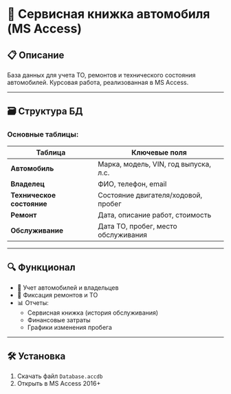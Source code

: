 # 🚗 Сервисная книжка автомобиля (MS Access)

## 📋 Описание
База данных для учета ТО, ремонтов и технического состояния автомобилей. Курсовая работа, реализованная в MS Access.

---

## 🗃️ Структура БД
### Основные таблицы:
| Таблица                   | Ключевые поля                          |
|---------------------------|----------------------------------------|
| **Автомобиль**            | Марка, модель, VIN, год выпуска, л.с.  |
| **Владелец**              | ФИО, телефон, email                    |
| **Техническое состояние** | Состояние двигателя/ходовой, пробег    |
| **Ремонт**                | Дата, описание работ, стоимость        |
| **Обслуживание**          | Дата ТО, пробег, место обслуживания    |

---

## 🔍 Функционал
- 📌 Учет автомобилей и владельцев
- 🔧 Фиксация ремонтов и ТО
- 📊 Отчеты:
  - Сервисная книжка (история обслуживания)
  - Финансовые затраты
  - Графики изменения пробега

---

## 🛠️ Установка
1. Скачать файл `Database.accdb`
2. Открыть в MS Access 2016+

